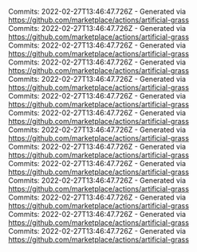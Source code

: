 Commits: 2022-02-27T13:46:47.726Z - Generated via https://github.com/marketplace/actions/artificial-grass
<br>
Commits: 2022-02-27T13:46:47.726Z - Generated via https://github.com/marketplace/actions/artificial-grass
<br>
Commits: 2022-02-27T13:46:47.726Z - Generated via https://github.com/marketplace/actions/artificial-grass
<br>
Commits: 2022-02-27T13:46:47.726Z - Generated via https://github.com/marketplace/actions/artificial-grass
<br>
Commits: 2022-02-27T13:46:47.726Z - Generated via https://github.com/marketplace/actions/artificial-grass
<br>
Commits: 2022-02-27T13:46:47.726Z - Generated via https://github.com/marketplace/actions/artificial-grass
<br>
Commits: 2022-02-27T13:46:47.726Z - Generated via https://github.com/marketplace/actions/artificial-grass
<br>
Commits: 2022-02-27T13:46:47.726Z - Generated via https://github.com/marketplace/actions/artificial-grass
<br>
Commits: 2022-02-27T13:46:47.726Z - Generated via https://github.com/marketplace/actions/artificial-grass
<br>
Commits: 2022-02-27T13:46:47.726Z - Generated via https://github.com/marketplace/actions/artificial-grass
<br>
Commits: 2022-02-27T13:46:47.726Z - Generated via https://github.com/marketplace/actions/artificial-grass
<br>
Commits: 2022-02-27T13:46:47.726Z - Generated via https://github.com/marketplace/actions/artificial-grass
<br>
Commits: 2022-02-27T13:46:47.726Z - Generated via https://github.com/marketplace/actions/artificial-grass
<br>
Commits: 2022-02-27T13:46:47.726Z - Generated via https://github.com/marketplace/actions/artificial-grass
<br>
